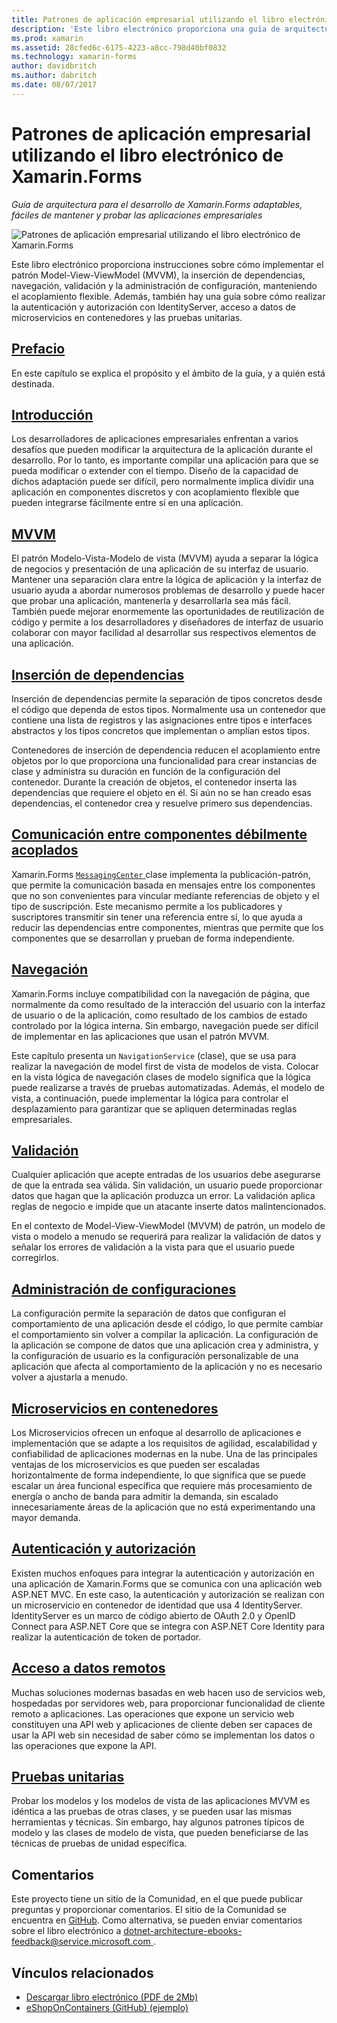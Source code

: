 ```yaml
---
title: Patrones de aplicación empresarial utilizando el libro electrónico de Xamarin.Forms
description: 'Este libro electrónico proporciona una guía de arquitectura para el desarrollo de Xamarin.Forms adaptables, fáciles de mantener y probar las aplicaciones empresariales.'
ms.prod: xamarin
ms.assetid: 28cfed6c-6175-4223-a8cc-798d40bf0832
ms.technology: xamarin-forms
author: davidbritch
ms.author: dabritch
ms.date: 08/07/2017
---
```


# <a name="enterprise-application-patterns-using-xamarinforms-ebook"></a>Patrones de aplicación empresarial utilizando el libro electrónico de Xamarin.Forms

_Guía de arquitectura para el desarrollo de Xamarin.Forms adaptables, fáciles de mantener y probar las aplicaciones empresariales_

![](images/cover-sml.png "Patrones de aplicación empresarial utilizando el libro electrónico de Xamarin.Forms")

Este libro electrónico proporciona instrucciones sobre cómo implementar el patrón Model-View-ViewModel (MVVM), la inserción de dependencias, navegación, validación y la administración de configuración, manteniendo el acoplamiento flexible. Además, también hay una guía sobre cómo realizar la autenticación y autorización con IdentityServer, acceso a datos de microservicios en contenedores y las pruebas unitarias.

## <a name="prefaceprefacemd"></a>[Prefacio](preface.md)

En este capítulo se explica el propósito y el ámbito de la guía, y a quién está destinada.

## <a name="introductionintroductionmd"></a>[Introducción](introduction.md)

Los desarrolladores de aplicaciones empresariales enfrentan a varios desafíos que pueden modificar la arquitectura de la aplicación durante el desarrollo. Por lo tanto, es importante compilar una aplicación para que se pueda modificar o extender con el tiempo. Diseño de la capacidad de dichos adaptación puede ser difícil, pero normalmente implica dividir una aplicación en componentes discretos y con acoplamiento flexible que pueden integrarse fácilmente entre sí en una aplicación.

## <a name="mvvmmvvmmd"></a>[MVVM](mvvm.md)

El patrón Modelo-Vista-Modelo de vista (MVVM) ayuda a separar la lógica de negocios y presentación de una aplicación de su interfaz de usuario. Mantener una separación clara entre la lógica de aplicación y la interfaz de usuario ayuda a abordar numerosos problemas de desarrollo y puede hacer que probar una aplicación, mantenerla y desarrollarla sea más fácil. También puede mejorar enormemente las oportunidades de reutilización de código y permite a los desarrolladores y diseñadores de interfaz de usuario colaborar con mayor facilidad al desarrollar sus respectivos elementos de una aplicación.

## <a name="dependency-injectiondependency-injectionmd"></a>[Inserción de dependencias](dependency-injection.md)

Inserción de dependencias permite la separación de tipos concretos desde el código que dependa de estos tipos. Normalmente usa un contenedor que contiene una lista de registros y las asignaciones entre tipos e interfaces abstractos y los tipos concretos que implementan o amplían estos tipos.

Contenedores de inserción de dependencia reducen el acoplamiento entre objetos por lo que proporciona una funcionalidad para crear instancias de clase y administra su duración en función de la configuración del contenedor. Durante la creación de objetos, el contenedor inserta las dependencias que requiere el objeto en él. Si aún no se han creado esas dependencias, el contenedor crea y resuelve primero sus dependencias.

## <a name="communicating-between-loosely-coupled-componentscommunicating-between-loosely-coupled-componentsmd"></a>[Comunicación entre componentes débilmente acoplados](communicating-between-loosely-coupled-components.md)

Xamarin.Forms [ `MessagingCenter` ](xref:Xamarin.Forms.MessagingCenter) clase implementa la publicación-patrón, que permite la comunicación basada en mensajes entre los componentes que no son convenientes para vincular mediante referencias de objeto y el tipo de suscripción. Este mecanismo permite a los publicadores y suscriptores transmitir sin tener una referencia entre sí, lo que ayuda a reducir las dependencias entre componentes, mientras que permite que los componentes que se desarrollan y prueban de forma independiente.

## <a name="navigationnavigationmd"></a>[Navegación](navigation.md)

Xamarin.Forms incluye compatibilidad con la navegación de página, que normalmente da como resultado de la interacción del usuario con la interfaz de usuario o de la aplicación, como resultado de los cambios de estado controlado por la lógica interna. Sin embargo, navegación puede ser difícil de implementar en las aplicaciones que usan el patrón MVVM.

Este capítulo presenta un `NavigationService` (clase), que se usa para realizar la navegación de model first de vista de modelos de vista. Colocar en la vista lógica de navegación clases de modelo significa que la lógica puede realizarse a través de pruebas automatizadas. Además, el modelo de vista, a continuación, puede implementar la lógica para controlar el desplazamiento para garantizar que se apliquen determinadas reglas empresariales.

## <a name="validationvalidationmd"></a>[Validación](validation.md)

Cualquier aplicación que acepte entradas de los usuarios debe asegurarse de que la entrada sea válida. Sin validación, un usuario puede proporcionar datos que hagan que la aplicación produzca un error. La validación aplica reglas de negocio e impide que un atacante inserte datos malintencionados.

En el contexto de Model-View-ViewModel (MVVM) de patrón, un modelo de vista o modelo a menudo se requerirá para realizar la validación de datos y señalar los errores de validación a la vista para que el usuario puede corregirlos.

## <a name="configuration-managementconfiguration-managementmd"></a>[Administración de configuraciones](configuration-management.md)

La configuración permite la separación de datos que configuran el comportamiento de una aplicación desde el código, lo que permite cambiar el comportamiento sin volver a compilar la aplicación. La configuración de la aplicación se compone de datos que una aplicación crea y administra, y la configuración de usuario es la configuración personalizable de una aplicación que afecta al comportamiento de la aplicación y no es necesario volver a ajustarla a menudo.

## <a name="containerized-microservicescontainerized-microservicesmd"></a>[Microservicios en contenedores](containerized-microservices.md)

Los Microservicios ofrecen un enfoque al desarrollo de aplicaciones e implementación que se adapte a los requisitos de agilidad, escalabilidad y confiabilidad de aplicaciones modernas en la nube. Una de las principales ventajas de los microservicios es que pueden ser escaladas horizontalmente de forma independiente, lo que significa que se puede escalar un área funcional específica que requiere más procesamiento de energía o ancho de banda para admitir la demanda, sin escalado innecesariamente áreas de la aplicación que no está experimentando una mayor demanda.

## <a name="authentication-and-authorizationauthentication-and-authorizationmd"></a>[Autenticación y autorización](authentication-and-authorization.md)

Existen muchos enfoques para integrar la autenticación y autorización en una aplicación de Xamarin.Forms que se comunica con una aplicación web ASP.NET MVC. En este caso, la autenticación y autorización se realizan con un microservicio en contenedor de identidad que usa 4 IdentityServer. IdentityServer es un marco de código abierto de OAuth 2.0 y OpenID Connect para ASP.NET Core que se integra con ASP.NET Core Identity para realizar la autenticación de token de portador.

## <a name="accessing-remote-dataaccessing-remote-datamd"></a>[Acceso a datos remotos](accessing-remote-data.md)

Muchas soluciones modernas basadas en web hacen uso de servicios web, hospedadas por servidores web, para proporcionar funcionalidad de cliente remoto a aplicaciones. Las operaciones que expone un servicio web constituyen una API web y aplicaciones de cliente deben ser capaces de usar la API web sin necesidad de saber cómo se implementan los datos o las operaciones que expone la API.

## <a name="unit-testingunit-testingmd"></a>[Pruebas unitarias](unit-testing.md)

Probar los modelos y los modelos de vista de las aplicaciones MVVM es idéntica a las pruebas de otras clases, y se pueden usar las mismas herramientas y técnicas. Sin embargo, hay algunos patrones típicos de modelo y las clases de modelo de vista, que pueden beneficiarse de las técnicas de pruebas de unidad específica.

## <a name="feedback"></a>Comentarios

Este proyecto tiene un sitio de la Comunidad, en el que puede publicar preguntas y proporcionar comentarios. El sitio de la Comunidad se encuentra en [GitHub](https://github.com/dotnet-architecture/eShopOnContainers). Como alternativa, se pueden enviar comentarios sobre el libro electrónico a [ dotnet-architecture-ebooks-feedback@service.microsoft.com ](mailto:dotnet-architecture-ebooks-feedback@service.microsoft.com).


## <a name="related-links"></a>Vínculos relacionados

- [Descargar libro electrónico (PDF de 2Mb)](https://aka.ms/xamarinpatternsebook)
- [eShopOnContainers (GitHub) (ejemplo)](https://github.com/dotnet-architecture/eShopOnContainers)
